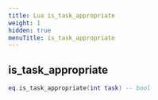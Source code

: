 ```yaml
---
title: Lua is_task_appropriate
weight: 1
hidden: true
menuTitle: is_task_appropriate
---
```

## is_task_appropriate
```lua
eq.is_task_appropriate(int task) -- bool
```